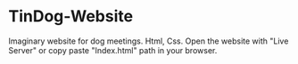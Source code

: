 # TinDog-Website
Imaginary website for dog meetings.
Html, Css.
Open the website with "Live Server" or copy paste "Index.html" path in your browser.
